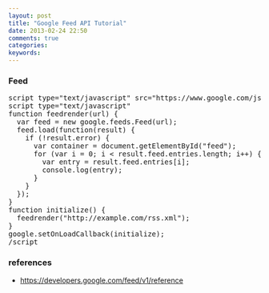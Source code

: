 ```yaml
---
layout: post
title: "Google Feed API Tutorial"
date: 2013-02-24 22:50
comments: true
categories: 
keywords:
---
```


<h3>Feed</h3>
<pre>
script type="text/javascript" src="https://www.google.com/jsapi"/script
script type="text/javascript"
function feedrender(url) {
  var feed = new google.feeds.Feed(url);
  feed.load(function(result) {
    if (!result.error) {
      var container = document.getElementById("feed");
      for (var i = 0; i < result.feed.entries.length; i++) {
        var entry = result.feed.entries[i];
        console.log(entry);
      }
    }
  });
}
function initialize() {
  feedrender("http://example.com/rss.xml");
}
google.setOnLoadCallback(initialize);
/script
</pre>

### references
- https://developers.google.com/feed/v1/reference

